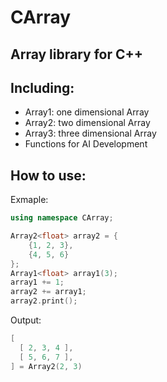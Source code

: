 # CArray
## Array library for C++

## Including:
- Array1: one dimensional Array
- Array2: two dimensional Array
- Array3: three dimensional Array
- Functions for AI Development

## How to use:
Exmaple:
```cpp
using namespace CArray;

Array2<float> array2 = {
    {1, 2, 3},
    {4, 5, 6}
};
Array1<float> array1(3);
array1 += 1;
array2 += array1;
array2.print();
```
Output:
```cpp
[
  [ 2, 3, 4 ],
  [ 5, 6, 7 ],
] = Array2(2, 3)
```

